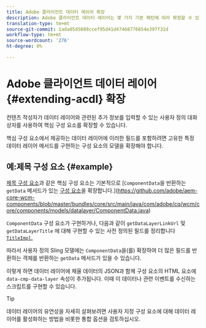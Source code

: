 ```yaml
---
title: Adobe 클라이언트 데이터 레이어 확장
description: Adobe 클라이언트 데이터 레이어는 몇 가지 기본 패턴에 따라 확장할 수 있습니다
translation-type: tm+mt
source-git-commit: 1ada05d5089ccef95d41d47468776654e397f31d
workflow-type: tm+mt
source-wordcount: '276'
ht-degree: 0%

---
```



# Adobe 클라이언트 데이터 레이어 {#extending-acdl} 확장

컨텐츠 작성자가 데이터 레이어와 관련된 추가 정보를 입력할 수 있는 사용자 정의 대화 상자를 사용하여 핵심 구성 요소를 확장할 수 있습니다.

핵심 구성 요소에서 제공하는 데이터 레이어에 이러한 필드를 포함하려면 고유한 특정 데이터 레이어 메서드를 구현하는 구성 요소의 모델을 확장해야 합니다.

## 예:제목 구성 요소 {#example}

[제목 구성 요소](https://github.com/adobe/aem-core-wcm-components/blob/master/bundles/core/src/main/java/com/adobe/cq/wcm/core/components/models/Title.java)과 같은 핵심 구성 요소는 기본적으로 [`ComponentData`을 반환하는 `getData` 메서드가 있는 [구성 요소](https://github.com/adobe/aem-core-wcm-components/blob/master/bundles/core/src/main/java/com/adobe/cq/wcm/core/components/models/Title.java)을 확장합니다.](https://github.com/adobe/aem-core-wcm-components/blob/master/bundles/core/src/main/java/com/adobe/cq/wcm/core/components/models/datalayer/ComponentData.java)

`ComponentData` 구성 요소가 구현하거나, 다음과 같이  `getDataLayerLinkUrl` 및 `getDataLayerTitle` 에 대해 구현할 수 있는 사전 정의된 필드를 정리합니다 [`TitleImpl`.](https://github.com/adobe/aem-core-wcm-components/blob/master/bundles/core/src/main/java/com/adobe/cq/wcm/core/components/internal/models/v1/TitleImpl.java)

따라서 사용자 정의 Sling 모델에는 `ComponentData`을(를) 확장하여 더 많은 필드를 반환하는 객체를 반환하는 `getData` 메서드가 있을 수 있습니다.

이렇게 하면 데이터 레이어에 채울 데이터의 JSON과 함께 구성 요소의 HTML 요소에 `data-cmp-data-layer` 속성이 추가됩니다. 이때 이 데이터나 관련 이벤트를 수신하는 스크립트를 구현할 수 있습니다.

>[!TIP]
>
>데이터 레이어의 유연성을 자세히 살펴보려면 사용자 지정 구성 요소에 대해 데이터 레이어를 활성화하는 방법을 비롯한 통합 옵션을 검토하십시오.
